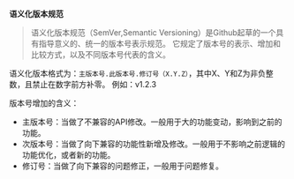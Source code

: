 **语义化版本规范**
>语义化版本规范（SemVer,Semantic Versioning）是Github起草的一个具有指导意义的、统一的版本号表示规范。
>它规定了版本号的表示、增加和比较方式，以及不同版本号代表的含义。

语义化版本格式为：`主版本号.此版本号.修订号（X.Y.Z）`，其中X、Y和Z为非负整数，且禁止在数字前方补零。
例如：v1.2.3

版本号增加的含义：
- 主版本号：当做了不兼容的API修改。一般用于大的功能变动，影响到之前的功能。
- 次版本号：当做了向下兼容的功能性新增及修改。一般用于不影响之前逻辑的功能优化，或者新的功能。
- 修订号：当做了向下兼容的问题修正，一般用于问题修复。
